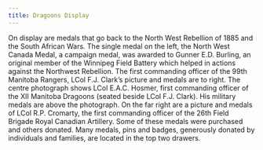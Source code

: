 ```yaml
---
title: Dragoons Display
---
```


On display are medals that go back to the North West Rebellion of 1885 and the South African Wars. The single medal on the left, the North West Canada Medal, a campaign medal, was awarded to Gunner E.D. Burling, an original member of the Winnipeg Field Battery which helped in actions against the Northwest Rebellion. The first commanding officer of the 99th Manitoba Rangers, LCol F.J. Clark’s picture and medals are to right. The centre photograph shows LCol E.A.C. Hosmer, first commanding officer of the XII Manitoba Dragoons (seated beside LCol F.J. Clark). His military medals are above the photograph. On the far right are a picture and medals of LCol R.P. Cromarty, the first commanding officer of the 26th Field Brigade Royal Canadian Artillery. Some of these medals were purchased and others donated. Many medals, pins and badges, generously donated by individuals and families, are located in the top two drawers.
